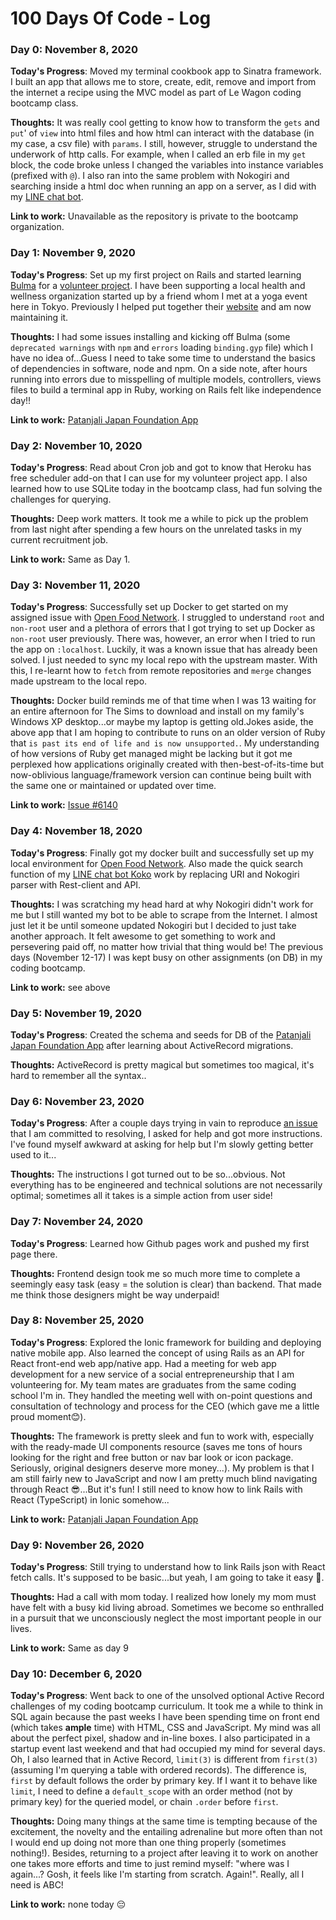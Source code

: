 # 100 Days Of Code - Log

### Day 0: November 8, 2020

**Today's Progress**: Moved my terminal cookbook app to Sinatra framework. I built an app that allows me to store, create, edit, remove and import from the internet a recipe using the  MVC model as part of Le Wagon coding bootcamp class.

**Thoughts:** It was really cool getting to know how to transform the `gets` and `put`' of `view` into html files and how html can interact with the database (in my case, a csv file) with `params`. I still, however, struggle to understand the underwork of http calls. For example, when  I called  an erb file in my `get` block, the code broke unless I changed the variables into instance variables (prefixed with `@`). I also ran into the same problem with Nokogiri and searching inside a html doc when running an app on a server, as I did with my [LINE chat bot](https://github.com/zuccamia/veg-dinner-linechat-bot).

**Link to work:** Unavailable as the repository is private to the bootcamp organization.

### Day 1: November 9, 2020

**Today's Progress**: Set up my first project on Rails and started learning [Bulma](https://bulma.io/) for a [volunteer project](https://github.com/zuccamia/patanjalijapan-yoga-app). I have been supporting a local health and wellness organization started up by a friend whom I met at a yoga event here in Tokyo. Previously I helped put together their [website](https://www.patanjali.jp/) and am now maintaining it.

**Thoughts:** I had some issues installing and kicking off Bulma (some `deprecated warnings` with `npm` and `errors` loading `binding.gyp` file) which I have no idea of...Guess I need to take some time to understand the basics of dependencies in software, node and npm. On a side note, after hours running into errors due to misspelling of multiple models, controllers, views files to build a terminal app in Ruby, working on Rails felt like independence day!!

**Link to work:** [Patanjali Japan Foundation App](https://github.com/zuccamia/patanjalijapan-yoga-app)

### Day 2: November 10, 2020

**Today's Progress**: Read about Cron job and got to know that Heroku has free scheduler add-on that I can use for my volunteer project app. I also learned how to use SQLite today in the bootcamp class, had fun solving the challenges for querying.

**Thoughts:** Deep work matters. It took me a while to pick up the problem from last night after spending a few hours on the unrelated tasks in my current recruitment job.

**Link to work:** Same as Day 1.

### Day 3: November 11, 2020

**Today's Progress**: Successfully set up Docker to get started on my  assigned issue with [Open Food Network](https://github.com/openfoodfoundation/openfoodnetwork). I struggled to understand `root` and `non-root` user and a plethora of errors that I got trying to set up Docker as `non-root` user previously. There was, however, an error when I tried to run the app on `:localhost`. Luckily, it was a known issue that has already been solved. I just needed to sync my local repo with the upstream master. With this, I re-learnt how to `fetch` from remote repositories and `merge` changes made upstream to the local repo.

**Thoughts:** Docker build reminds me of that time when I was 13 waiting for an entire afternoon for The Sims to download and install on my family's Windows XP desktop...or maybe my laptop is getting old.Jokes aside, the above app that I am hoping to contribute to runs on an older version of Ruby that `is past its end of life and is now unsupported.`. My understanding of how versions of Ruby get managed might be lacking but it got me perplexed how applications originally created with then-best-of-its-time but now-oblivious language/framework version can continue being built with the same one or maintained or updated over time.

**Link to work:** [Issue #6140](https://github.com/openfoodfoundation/openfoodnetwork/issues/6140) 

### Day 4: November 18, 2020

**Today's Progress**: Finally got my docker built and successfully set up my local environment for [Open Food Network](https://github.com/openfoodfoundation/openfoodnetwork). Also made the quick search function of my [LINE chat bot Koko](https://github.com/zuccamia/veg-dinner-linechat-bot) work by replacing URI and Nokogiri parser with Rest-client and API.

**Thoughts:** I was scratching my head hard at why Nokogiri didn't work for me but I still wanted my bot to be able to scrape from the Internet. I almost just let it be until someone updated Nokogiri but I decided to just take another approach. It felt awesome to get something to work and persevering paid off, no matter how trivial that thing would be! 
The previous days (November 12-17) I was kept busy on other assignments (on DB) in my coding bootcamp.

**Link to work:** see above

### Day 5: November 19, 2020

**Today's Progress**: Created the schema and seeds for DB of the [Patanjali Japan Foundation App](https://github.com/zuccamia/patanjalijapan-yoga-app) after learning about ActiveRecord migrations.

**Thoughts:** ActiveRecord is pretty magical but sometimes too magical, it's hard to remember all the syntax..

### Day 6: November 23, 2020

**Today's Progress**: After a couple days trying in vain to reproduce [an issue](https://github.com/openfoodfoundation/openfoodnetwork/issues/6140) that I am committed to resolving, I asked for help and got more instructions. I've found myself awkward at asking for help but I'm slowly getting better used to it...

**Thoughts:** The instructions I got turned out to be so...obvious. Not everything has to be engineered and technical solutions are not necessarily optimal; sometimes all it takes is a simple action from user side!

### Day 7: November 24, 2020

**Today's Progress**: Learned how Github pages work and pushed my first page there.

**Thoughts:** Frontend design took me so much more time to complete a seemingly easy task (easy = the solution is clear) than backend. That made me think those designers might be way underpaid!

### Day 8: November 25, 2020

**Today's Progress**: Explored the Ionic framework for building and deploying native mobile app. Also learned the concept of using Rails as an API for React front-end web app/native app. Had a meeting for web app development for a new service of a social entrepreneurship that I am volunteering for. My team mates are graduates from the same coding school I'm in. They handled the meeting well with on-point questions and consultation of technology and process for the CEO (which gave me a little proud moment😊).

**Thoughts:** The framework is pretty sleek and fun to work with, especially with the ready-made UI components resource (saves me tons of hours looking for the right and free button or nav bar look or icon package. Seriously, original designers deserve more money...). My problem is that I am still fairly new to JavaScript and now I am pretty much blind navigating through React 😎...But it's fun! I still need to know how to link Rails with React (TypeScript) in Ionic somehow...

**Link to work:**  [Patanjali Japan Foundation App](https://github.com/zuccamia/patanjalijapan-yoga-app)

### Day 9: November 26, 2020

**Today's Progress**: Still trying to understand how to link Rails json with React fetch calls. It's supposed to be basic...but yeah, I am going to take it easy 🤨. 

**Thoughts:** Had a call with mom today. I realized how lonely my mom must have felt with a busy kid living abroad. Sometimes we become so enthralled in a pursuit that we unconsciously neglect the most important people in our lives.

**Link to work:** Same as day 9

### Day 10: December 6, 2020

**Today's Progress**: Went back to one of the unsolved optional Active Record challenges of my coding bootcamp curriculum. It took me a while to think in SQL again because the past weeks I have been spending time on front end (which takes **ample** time) with HTML, CSS and JavaScript. My mind was all about the perfect pixel, shadow and in-line boxes. I also participated in a startup event last weekend and that had occupied my mind for several days. 
Oh, I also learned that in Active Record, `limit(3)` is different from `first(3)` (assuming I'm querying a table with ordered records). The difference is, `first` by default follows the order by primary key. If I want it to behave like `limit`, I need to define a `default_scope` with an order method (not by primary key) for the queried model, or chain `.order` before `first`.
  
**Thoughts:** Doing many things at the same time is tempting because of the excitement, the novelty and the entailing adrenaline but more often than not I would end up doing not more than one thing properly (sometimes nothing!). Besides, returning to a project after leaving it to work on another one takes more efforts and time to just remind myself: "where was I again...? Gosh, it feels like I'm starting from scratch. Again!". Really, all I need is ABC!

**Link to work:** none today 😔 
